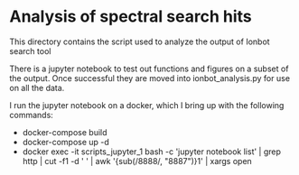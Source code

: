 # Analysis of spectral search hits

This directory contains the script used to analyze the output of Ionbot search tool

There is a jupyter notebook to test out functions and figures on a subset of the output. Once successful they are moved into ionbot_analysis.py for use on all the data.

I run the jupyter notebook on a docker, which I bring up with the following commands:

- docker-compose build
- docker-compose up -d
- docker exec -it scripts_jupyter_1 bash -c 'jupyter notebook list' | grep http | cut -f1 -d ' ' | awk '{sub(/8888/, "8887")}1' | xargs open
